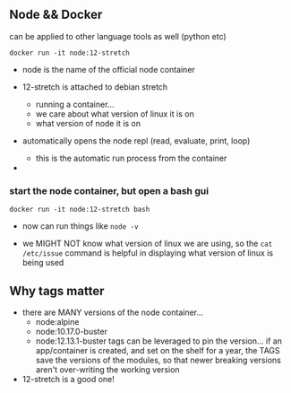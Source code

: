 ## Node && Docker
can be applied to other language tools as well (python etc)

```docker run -it node:12-stretch```
- node is the name of the official node container
- 12-stretch is attached to debian stretch
	- running a container...
	- we care about what version of linux it is on
	- what version of node it is on

- automatically opens the node repl (read, evaluate, print, loop)
	- this is the automatic run process from the container
- 

### start the node container, but open a bash gui
```docker run -it node:12-stretch bash```
- now can run things like ```node -v```

- we MIGHT NOT know what version of linux we are using, so the ```cat /etc/issue``` command is helpful in displaying what version of linux is being used


## Why tags matter
- there are MANY versions of the node container...
  - node:alpine
  - node:10.17.0-buster
  - node:12.13.1-buster
tags can be leveraged to pin the version... if an app/container is created, and set on the shelf for a year, the TAGS save the versions of the modules, so that newer breaking versions aren't over-writing the working version 
- 12-stretch is a good one!